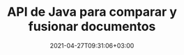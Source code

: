 ---
############################# Static ############################
layout: "product"
date: 2021-04-27T09:31:06+03:00
draft: false

product: "Comparison"
product_tag: "comparison"
platform: "Java"
platform_tag: "java"

############################# Head ############################
head_title: "API de comparación de documentos de Java | Comparar texto y estilo de PDF Word Excel HTML"
head_description: "API de comparación de documentos de Java para comparar y fusionar Word Excel PPTX OpenOffice, Web, PDF, AutoCAD y otros formatos de archivo. Comparar documentos con control de cambios."

############################# Header ############################
title: "API de Java para comparar y fusionar documentos"
description: "Cree aplicaciones Java para comparar de manera eficiente el contenido y el estilo del texto para verificar las diferencias en todos los formatos de archivos de imágenes y documentos estándar de la industria.."
button:
    enable: true
    icon: "fas fa-arrow-down"
    label: "Descargue prueba gratis"
    link: "https://downloads.groupdocs.com/comparison/java"

############################# SubMenu ############################
submenu:
    enable: true
    
    left:
        img_alt: "GroupDocs.Comparison for Java"
        image: "/border/groupdocs-comparison-java.svg"
        product: "GroupDocs.Comparison"
        platform: "Java"

    middle:
        button:
            # button loop
            - link: "#overview"
              text: "Visión de conjunto"

            # button loop
            - link: "#features"
              text: "Características"

            # button loop
            - link: "#support"
              text: "Support"

            # button loop
            - link: "https://products.groupdocs.app/comparison"
              text: "Live Demo"

            # button loop
            - link: "https://purchase.groupdocs.com/pricing/comparison/java"
              text: "Precios"

    right:
        link_download: "https://downloads.groupdocs.com/comparison"
        link_learn: "https://docs.groupdocs.com/comparison/java/"
        link_buy: "https://purchase.groupdocs.com"

############################# Overview ############################
overview:
    enable: true
    example_image: "/comparison/comparison-example.png"
    content: |
      GroupDocs.Comparison para Java es la API más flexible y fácil de usar que ayuda a desarrollar aplicaciones de comparación de documentos en el entorno Java. El verificador de diferencias y la API de combinación de documentos le permiten detectar cambios y diferencias en el contenido, así como el estilo de texto entre formatos de documentos similares. Admite la comparación de todos los formatos de documentos estándar de la industria, como PDF, HTML, oficina de Microsoft Word, hojas de cálculo de Excel, presentaciones de PowerPoint, correos electrónicos de Outlook, diagramas de Visio, OpenDocument, AutoCAD e imágenes. Con la función de seguimiento de cambios, el resumen de las diferencias entre el documento de origen y el de destino se presentará en un documento de comparación completo. GroupDocs.Comparison for Java API permite obtener y guardar documentos simples, protegidos con contraseña, así como documentos encriptados a través de archivos y flujos. 
        
      GroupDocs.Comparison para Java no requiere la instalación de ningún software externo en el sistema. Es compatible con todas las versiones de Java y es compatible con los sistemas operativos más populares (Windows, Linux, MacOS) que pueden ejecutar el tiempo de ejecución de Java.
    examples:
      enable: true
      
      
    tabs:
      enable: true
      
      ## TAB ONE ##
      tab_one:
        description: |
          A continuación se muestra una descripción general de GroupDocs.Comparison para Java:
      
        right:
          enable: true
          icon: "fab fa-html5"
          title: "Visión de conjunto"
          content: |
            * Comparar contenidos y estilos
            * Obtener resumen de comparación
            * Aceptar/Rechazar cambios en Word
            * Combinar y comparar 3 archivos de Word
            * Soporte para flujos
            * Detección de tipo de archivo a través de Stream
            * Comparar archivos protegidos
            * Comparar archivos cifrados
            * Guardar comparación como imagen
            * Comparar página específica en Word
            * Comparar marca de agua en PDF
            * Aplicar/Descartar cambios
      
      ## TAB TWO ##
      tab_two:
        description: |
          GroupDocs.Comparison para Java es compatible con todos los [formatos de archivo de documentos populares](https://docs.groupdocs.com/comparison/java/supported-document-formats/), incluidos: oficina de Microsoft, imágenes, diagramas y muchos otros.
        left:
          enable: true
          table:
            # table loop
            - title: "Microsoft Office"
              content: |
                * **Word:** [DOC](https://products.groupdocs.com/comparison/java/doc/), [DOCX](https://products.groupdocs.com/comparison/java/docx/), [DOCM](https://products.groupdocs.com/comparison/java/docm/), [DOT](https://products.groupdocs.com/comparison/java/dot/), [DOTX](https://products.groupdocs.com/comparison/java/dotx/), [DOTM](https://products.groupdocs.com/comparison/java/dotm/), [RTF](https://products.groupdocs.com/comparison/java/rtf/), [TXT](https://products.groupdocs.com/comparison/java/txt/)
                * **Excel:** [XLS](https://products.groupdocs.com/comparison/java/xls/), [XLSX](https://products.groupdocs.com/comparison/java/xlsx/), [XLSM](https://products.groupdocs.com/comparison/java/xlsm/), [XLSB](https://products.groupdocs.com/comparison/java/xlsb/), [XLTM](https://products.groupdocs.com/comparison/java/xltm/), [XLT](https://products.groupdocs.com/comparison/java/xlt/), [XLTM](https://products.groupdocs.com/comparison/java/xltm/), [XLTX](https://products.groupdocs.com/comparison/java/xltx/), [XLAM](https://products.groupdocs.com/comparison/java/xlam/), [SXC](https://products.groupdocs.com/comparison/java/sxc/), [SpreadsheetML](https://products.groupdocs.com/comparison/java/xml/)
                * **PowerPoint:** [PPT](https://products.groupdocs.com/comparison/java/ppt/), [PPTX](https://products.groupdocs.com/comparison/java/pptx/), [PPS](https://products.groupdocs.com/comparison/java/pps/), [PPSX](https://products.groupdocs.com/comparison/java/ppsx/), [PPSM](https://products.groupdocs.com/comparison/java/ppsm/), [POT](https://products.groupdocs.com/comparison/java/pot/), [POTM](https://products.groupdocs.com/comparison/java/potm/), [POTX](https://products.groupdocs.com/comparison/java/potx/), [PPTM](https://products.groupdocs.com/comparison/java/pptm/)
                * **Visio:** [VSD](https://products.groupdocs.com/comparison/java/vsd/), [VDX](https://products.groupdocs.com/comparison/java/vdx/), [VSS](https://products.groupdocs.com/comparison/java/vss/), [VSSX](https://products.groupdocs.com/comparison/java/vssx/), [VSX](https://products.groupdocs.com/comparison/java/vsx/), [VST](https://products.groupdocs.com/comparison/java/vst/), [VSTX](https://products.groupdocs.com/comparison/java/vstx/), [VTX](https://products.groupdocs.com/comparison/java/vtx/), [VSDX](https://products.groupdocs.com/comparison/java/vsdx/), [VDW](https://products.groupdocs.com/comparison/java/vdw/), [VSTM](https://products.groupdocs.com/comparison/java/vstm/), [VSSM](https://products.groupdocs.com/comparison/java/vssm/), [VSDM](https://products.groupdocs.com/comparison/java/vsdm/)
                * **Outlook:** [MSG](https://products.groupdocs.com/comparison/java/msg/), [EML](https://products.groupdocs.com/comparison/java/eml/), [EMLX](https://products.groupdocs.com/comparison/java/emlx/), [PST](https://products.groupdocs.com/comparison/java/pst/), [OST](https://products.groupdocs.com/comparison/java/ost/)
                * **OneNote:** [ONE](https://products.groupdocs.com/comparison/java/one/)

        right:
          enable: true
          table:
            # table loop
            - title: "Otros formatos"
              content: |
                * **Lenguajes de programación**: CS, Java, CPP, JS, PY, RB, PL, ASM, GROOVY, JSON, ActionScript, PHP, SQL, LOG, DIFF, LESS, SCALA
                * **Documento abierto**: ODT, OTT, ODS, ODP, OTP
                * **Portátil**: PDF, MOBI
                * **AutoCAD**: DXF, DWG
                * **Correo electrónico**: EML, EMLX, MSG
                * **Imágenes**: JPEG, BMP, PNG, GIF, DCM, DICOM, DjVu
                * **Web**: HTM, HTML, MHTML
                * **Texto**: TXT

      ## TAB THREE ##
      tab_three:
        description: |
          GroupDocs.Comparison para Java es compatible con los siguientes sistemas operativos, marcos y administrador de paquetes:
      
        left:
          enable: true
          table:
            # table loop
            - icon: "fab fa-windows"
              title: "Sistemas operativos"
              content: |
                * Microsoft Windows Desktop
                * Microsoft Windows Server
                * Linux
                * MacOS

            # table loop
            - icon: "fas fa-code"
              title: "Marcos compatibles"
              content: |
                * Java 7 (1.7) y superior

        right:
          enable: true
          table:
            # table loop
            - icon: "fas fa-cogs"
              title: "Entornos de desarrollo"
              content: |
                * NetBeans
                * IntelliJ IDEA
                * Eclipse
            # table loop
            - icon: "fas fa-tools"
              title: "Herramienta de automatización de compilación"
              content: |
                * Maven

############################# Features ############################
features:
    enable: true
    title: "GroupDocs. Comparación para características de Java"

    feature:
      # feature loop
      - icon: "fas fa-copy"
        content: "Compare e identifique cambios tanto en el contenido como en el estilo del texto"

      # feature loop
      - icon: "fas fa-eye"
        content: "Guardar lista de comparación resumida sobre documentos comparados"

      # feature loop
      - icon: "fas fa-bolt"
        content: "Comparar páginas específicas de documentos de Word"
      
      # feature loop
      - icon: "fas fa-file-powerpoint"
        content: "Combine hasta 3 archivos de Microsoft Word para comparar con soporte para \"Control de cambios\""

      # feature loop
      - icon: "fas fa-code"
        content: "Detecte fácilmente qué cambios provienen de qué documento durante la comparación"

      # feature loop
      - icon: "fas fa-cloud"
        content: "Soporte para leer documentos de origen y enviar documentos resultantes a través de flujos"

      # feature loop
      - icon: "fas fa-remove-format"
        content: "Detectar el tipo de formato de archivo mientras se obtiene de la secuencia"

      # feature loop
      - icon: "fas fa-comment-slash"
        content: "Comparar documentos protegidos por contraseña"

      # feature loop
      - icon: "fas fa-location-arrow"
        content: "Guardar el resultado de la comparación como imagen"

      # feature loop
      - icon: "fas fa-border-all"
        content: "Compare diferentes formatos de archivo como imagen"

      # feature loop
      - icon: "fas fa-wrench"
        content: "Comparar marcas de agua en documentos PDF"

      # feature loop
      - icon: "fas fa-columns"
        content: "Compare documentos de archivo o transmisión y envíe documentos de resultados a través de transmisión o archivo"

      # feature loop
      - icon: "fas fa-file-word"
        content: "Aceptar o descartar cambios después de la comparación de archivos de Word, PDF o Excel"

      # feature loop
      - icon: "fas fa-envelope"
        content: "Comparar documentos cifrados a través de archivo o transmisión"

      # feature loop
      - icon: "fas fa-print"
        content: "Opción de licencias medidas para operaciones de comparación"

      # feature loop
      - icon: "fas fa-file-archive"
        content: "Resalte el texto de los cambios marcados al comparar documentos PDF, Word, Excel, PowerPoint y Note"

      # feature loop
      - icon: "fas fa-lock"
        content: "Calcule las coordenadas correctas de los cambios en PDF, diapositivas y diagramas de PowerPoint"

      # feature loop
      - icon: "fas fa-file-code"
        content: "Compare múltiples (más de dos) documentos PDF, Excel, OneNote, diagramas, correos electrónicos y documentos de texto"
      
      # feature loop
      - icon: "fas fa-fill-drip"
        content: "Comparar encabezado y pie de página de formatos de archivo admitidos"

      # feature loop
      - icon: "fas fa-file-excel"
        content: "Compare documentos y guarde páginas de documentos de diferentes formatos como imágenes"

    more_feature:
      # more_feature_loop
      - title: "Compare documentos fácilmente usando la API de Java"
        content: |
          A través de GroupDocs.Comparison for Java API, puede comparar fácilmente documentos de formatos admitidos para encontrar diferencias entre ellos. El siguiente ejemplo muestra cómo comparar dos documentos de Microsoft Word usando Java:
          
          ```java
          try (Comparer comparer = new Comparer("D:\\source.pdf")) {
              comparer.add("D:\\target.pdf");
              comparer.compare("D:\\result.pdf");
          }
          ```
      # more_feature_loop
      - title: "Especificar el nivel de detalle de la comparación"
        content: "GroupDocs.Comparison for Java le permite comparar documentos en tres niveles de profundidad. Puede configurar la intensidad de comparación para que sea baja (compare el texto palabra por palabra con una precisión para la cuadrícula de imágenes = 50), media (compare el texto carácter por carácter con una precisión para la cuadrícula de imágenes = 100) o alta (compare el texto carácter por carácter con una precisión para la visualización de imágenes). cuadrícula = 150)."

      # more_feature_loop
      - title: "Comparar estilo de texto"
        content: "Junto con el contenido del documento, GroupDocs.Comparison for Java API también permite comparar el estilo del texto. El nombre de la fuente, el tamaño, el color, el estilo (negrita, cursiva, subrayado, versalitas e hipervínculos) y, si corresponde, el color de fondo también se pueden comparar para verificar la diferencia entre los documentos comparados, mientras se comparan las palabras y los caracteres. Para la comparación de párrafos, también se pueden comparar la alineación, la sangría (sangría izquierda, sangría derecha), el espaciado (espacio después, espacio antes), la sangría de la primera línea y el espacio entre líneas. Del mismo modo, cuando corresponda, también se pueden comparar otras secciones de una página a través de GroupDocs.Comparison for Java API. Las secciones incluyen la distancia del pie de página, los márgenes de la página (izquierdo, derecho, superior e inferior), la altura de la página, la orientación de la página, el color del borde y el ancho de la línea."

############################# Support ############################
support:
    enable: true

############################# Solutions ############################
solutions:
    enable: true
    title: "GroupDocs.Comparison ofrece API de visualización de documentos para otros entornos de desarrollo populares"

    solution:
        # solution loop
        - img_alt: "GroupDocs.Comparison for .NET"
          image: "/border/groupdocs-comparison-net.svg"
          product: "GroupDocs.Comparison"
          platform: ".NET"
          link: "/comparison/net/"

############################# Back to top ###############################
back_to_top:
  enable: true
---